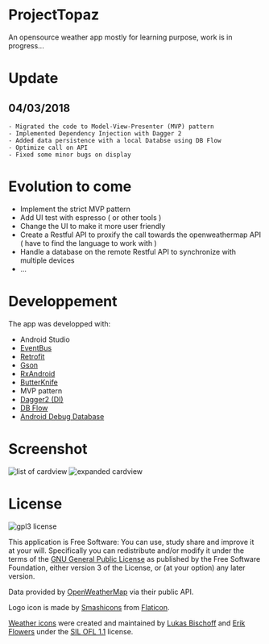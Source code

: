 # ProjectTopaz
An opensource weather app mostly for learning purpose, work is in progress...

# Update
  ## 04/03/2018
    - Migrated the code to Model-View-Presenter (MVP) pattern 
    - Implemented Dependency Injection with Dagger 2
    - Added data persistence with a local Databse using DB Flow 
    - Optimize call on API
    - Fixed some minor bugs on display
 
# Evolution to come
  - Implement the strict MVP pattern
  - Add UI test with espresso ( or other tools )
  - Change the UI to make it more user friendly
  - Create a Restful API to proxify the call towards the openweathermap API ( have to find the language to work with )
  - Handle a database on the remote Restful API to synchronize with multiple devices
  - ... 
  
# Developpement
The app was developped with:

  - Android Studio
  - [EventBus](https://github.com/greenrobot/EventBus)
  - [Retrofit](http://square.github.io/retrofit/)
  - [Gson](https://github.com/square/retrofit/tree/master/retrofit-converters/gson)
  - [RxAndroid](https://github.com/ReactiveX/RxAndroid/)
  - [ButterKnife](http://jakewharton.github.io/butterknife/)
  - MVP pattern
  - [Dagger2  (DI)](https://google.github.io/dagger/)
  - [DB Flow](https://github.com/Raizlabs/DBFlow)
  - [Android Debug Database ](https://github.com/amitshekhariitbhu/Android-Debug-Database)

# Screenshot

![list of cardview](https://i.imgur.com/6jt21jgl.png "1st")
![expanded cardview](https://i.imgur.com/wbAPxJgl.png "2nd")


# License
![gpl3 license](http://www.gnu.org/graphics/gplv3-127x51.png "GPL3 License")

This application is Free Software: You can use, study share and improve it at your will. Specifically you can redistribute and/or modify it under the terms of the <a href="https://www.gnu.org/licenses/gpl.html">GNU General Public License</a> as published by the Free Software Foundation, either version 3 of the License, or (at your option) any later version.

Data provided by <a href="http://openweathermap.org/">OpenWeatherMap</a> via their public API.

Logo icon is made by <a href="https://smashicons.com/">Smashicons</a> from <a href="https://www.flaticon.com/">Flaticon</a>.

<a href="https://erikflowers.github.io/weather-icons">Weather icons</a> were created and maintained by <a href="http://www.twitter.com/artill">Lukas Bischoff</a> and <a href="http://www.twitter.com/erik_flowers">Erik Flowers</a> under the <a href="http://scripts.sil.org/OFL">SIL OFL 1.1</a> license.


